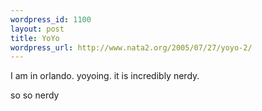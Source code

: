 ```yaml
--- 
wordpress_id: 1100
layout: post
title: YoYo
wordpress_url: http://www.nata2.org/2005/07/27/yoyo-2/
---
```

I am in orlando. yoyoing. it is incredibly nerdy. 

so so nerdy
